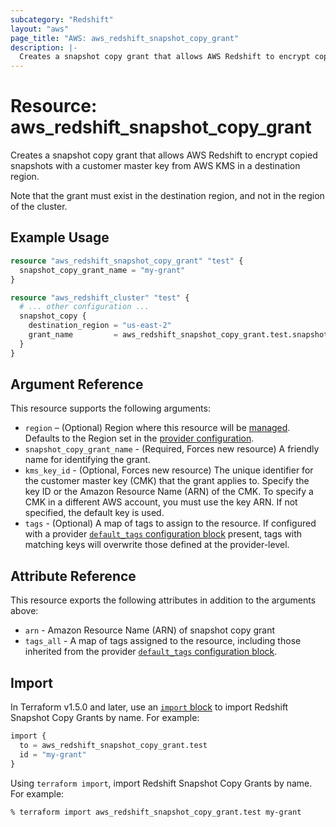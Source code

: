 ```yaml
---
subcategory: "Redshift"
layout: "aws"
page_title: "AWS: aws_redshift_snapshot_copy_grant"
description: |-
  Creates a snapshot copy grant that allows AWS Redshift to encrypt copied snapshots with a customer master key from AWS KMS in a destination region.
---
```


# Resource: aws_redshift_snapshot_copy_grant

Creates a snapshot copy grant that allows AWS Redshift to encrypt copied snapshots with a customer master key from AWS KMS in a destination region.

Note that the grant must exist in the destination region, and not in the region of the cluster.

## Example Usage

```terraform
resource "aws_redshift_snapshot_copy_grant" "test" {
  snapshot_copy_grant_name = "my-grant"
}

resource "aws_redshift_cluster" "test" {
  # ... other configuration ...
  snapshot_copy {
    destination_region = "us-east-2"
    grant_name         = aws_redshift_snapshot_copy_grant.test.snapshot_copy_grant_name
  }
}
```

## Argument Reference

This resource supports the following arguments:

* `region` – (Optional) Region where this resource will be [managed](https://docs.aws.amazon.com/general/latest/gr/rande.html#regional-endpoints). Defaults to the Region set in the [provider configuration](https://registry.terraform.io/providers/hashicorp/aws/latest/docs#aws-configuration-reference).
* `snapshot_copy_grant_name` - (Required, Forces new resource) A friendly name for identifying the grant.
* `kms_key_id` - (Optional, Forces new resource) The unique identifier for the customer master key (CMK) that the grant applies to. Specify the key ID or the Amazon Resource Name (ARN) of the CMK. To specify a CMK in a different AWS account, you must use the key ARN. If not specified, the default key is used.
* `tags` - (Optional) A map of tags to assign to the resource. If configured with a provider [`default_tags` configuration block](https://registry.terraform.io/providers/hashicorp/aws/latest/docs#default_tags-configuration-block) present, tags with matching keys will overwrite those defined at the provider-level.

## Attribute Reference

This resource exports the following attributes in addition to the arguments above:

* `arn` - Amazon Resource Name (ARN) of snapshot copy grant
* `tags_all` - A map of tags assigned to the resource, including those inherited from the provider [`default_tags` configuration block](https://registry.terraform.io/providers/hashicorp/aws/latest/docs#default_tags-configuration-block).

## Import

In Terraform v1.5.0 and later, use an [`import` block](https://developer.hashicorp.com/terraform/language/import) to import Redshift Snapshot Copy Grants by name. For example:

```terraform
import {
  to = aws_redshift_snapshot_copy_grant.test
  id = "my-grant"
}
```

Using `terraform import`, import Redshift Snapshot Copy Grants by name. For example:

```console
% terraform import aws_redshift_snapshot_copy_grant.test my-grant
```
